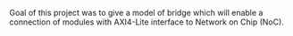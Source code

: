 Goal of this project was to give a model of bridge which will enable a connection of modules with AXI4-Lite interface to Network on Chip (NoC).

